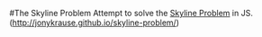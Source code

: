 #The Skyline Problem
Attempt to solve the [Skyline Problem](http://uva.onlinejudge.org/external/1/105.html) in JS. (http://jonykrause.github.io/skyline-problem/) 
